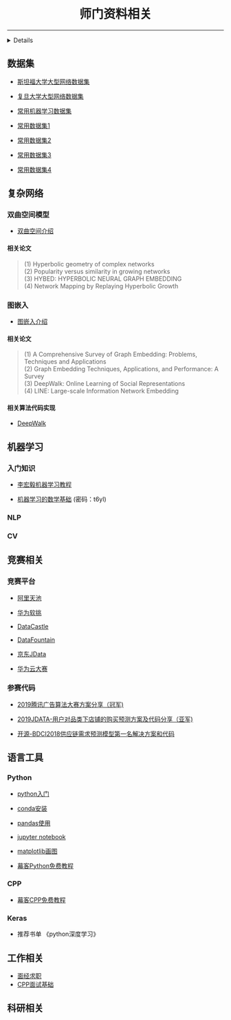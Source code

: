 

<link href="https://cdn.bootcss.com/font-awesome/4.7.0/css/font-awesome.min.css" rel="stylesheet">


# <div align=center> <i class="fa fa-hand-o-up"></i> 师门资料相关 <i class="fa fa-hand-o-down"></i>

<hr>
<b><details><summary><i class="fa fa-cut"></i>关于</summary></b>
本仓库用于南京邮电大学宋玉蓉教授师门资料共享，每个人可以根据自己需要去添加修改。</br>
tips1:建议利用git修改，也可以在issue里面添加自己要修改的内容。</br>
tips2:如发现链接失效也请在issue里注明。</br>
tips3:希望大家多多分享资料，可以在仓库中建立多层目录。
</details>

<i class="fa fa-database"></i>
## 数据集
* [斯坦福大学大型网络数据集](http://snap.stanford.edu/data/)

* [复旦大学大型网络数据集](http://gdm.fudan.edu.cn/GDMWiki/Wiki.jsp?page=Network+DataSet)

* [常用机器学习数据集](https://mp.weixin.qq.com/s/Zj64i2EHo9rXr0D8UaHTLA)

* [常用数据集1](http://netwiki.amath.unc.edu/SharedData/SharedData)

* [常用数据集2](http://vladowiki.fmf.uni-lj.si/doku.php?id=pajek:data:urls:index)

* [常用数据集3](http://www-personal.umich.edu/~mejn/netdata/)

* [常用数据集4](http://konect.uni-koblenz.de/)


## 复杂网络 <i class="fa fa-sitemap"></i>
### 双曲空间模型 
* [双曲空间介绍](http://wiki.swarma.net/index.php/%E5%8F%8C%E6%9B%B2%E7%A9%BA%E9%97%B4%E6%A8%A1%E5%9E%8B)

#### 相关论文
> (1) Hyperbolic geometry of complex networks</br>
> (2) Popularity versus similarity in growing networks</br>
> (3) HYBED: HYPERBOLIC NEURAL GRAPH EMBEDDING</br>
> (4) Network Mapping by Replaying Hyperbolic Growth</br>

### 图嵌入
* [图嵌入介绍](https://mp.weixin.qq.com/s/edrh-HXqW01Yx7c8tQ8UxA)

#### 相关论文
>(1) A Comprehensive Survey of Graph Embedding: Problems, Techniques and Applications</br>
> (2) Graph Embedding Techniques, Applications, and Performance: A Survey</br>
> (3) DeepWalk: Online Learning of Social Representations</br>
> (4) LINE: Large-scale Information Network Embedding</br>

#### 相关算法代码实现
* [DeepWalk](https://github.com/phanein/deepwalk)


## 机器学习 <i class="fa fa-area-chart"></i>

### 入门知识
* [李宏毅机器学习教程](https://www.bilibili.com/video/av48285039?from=search&seid=7919794626435254085)

* [机器学习的数学基础](https://pan.baidu.com/s/1I-wNQL8Nv36XqPJZ3D5RMg) (密码：t6yl)

### NLP

### CV


## 竞赛相关 <i class="fa fa-trophy"></i>
### 竞赛平台
* [阿里天池](https://tianchi.aliyun.com/home?spm=5176.12281949.0.0.493e2448ZZ3PQR)

* [华为软挑](https://codecraft.huawei.com/)

* [DataCastle](https://www.pkbigdata.com/)

* [DataFountain](https://www.datafountain.cn)

* [京东JData](https://jdata.jd.com/html/list.html)

* [华为云大赛](https://developer.huaweicloud.com/competition/competitions)

### 参赛代码
* [2019腾讯广告算法大赛方案分享（冠军)](https://mp.weixin.qq.com/s/NgDOXA4b8mkrkyZvqJKw-g)

* [2019JDATA-用户对品类下店铺的购买预测方案及代码分享（亚军)](https://mp.weixin.qq.com/s/MeBig5D7Fx2wEH3ZQMAUbg)

* [开源-BDCI2018供应链需求预测模型第一名解决方案和代码](https://mp.weixin.qq.com/s?__biz=Mzg5NzAxMDgwNg==&mid=2247483986&idx=1&sn=0c2c9e185c8a7afba37a212d2af947d5&chksm=c0791f4bf70e965da27dff285473d5b72dc9c58674da3261114a98c174f5fd480f85c4a7b3cc&scene=21#wechat_redirect)

## 语言工具 <i class="fa fa-code"></i>
### Python
* [python入门](https://www.liaoxuefeng.com/wiki/1016959663602400)

* [conda安装](https://www.jianshu.com/p/edaa744ea47d)

* [pandas使用](https://morvanzhou.github.io/tutorials/data-manipulation/np-pd/3-1-pd-intro/)

* [jupyter notebook](https://www.jianshu.com/p/91365f343585)

* [matplotlib画图](https://mp.weixin.qq.com/s/ppEvNp1ZeKAYM1kFO4kgeQ)
* [幕客Python免费教程](https://www.imooc.com/course/list?c=python)

### CPP
* [幕客CPP免费教程](https://www.imooc.com/course/list?c=cplusplus)

### Keras
* 推荐书单 《python深度学习》

## 工作相关 <i class="fa fa-bicycle"></i>

* [面经求职](https://www.nowcoder.com/discuss)
* [CPP面试基础](https://github.com/huihut/interview)

## 科研相关 <i class="fa fa-graduation-cap"></i>

